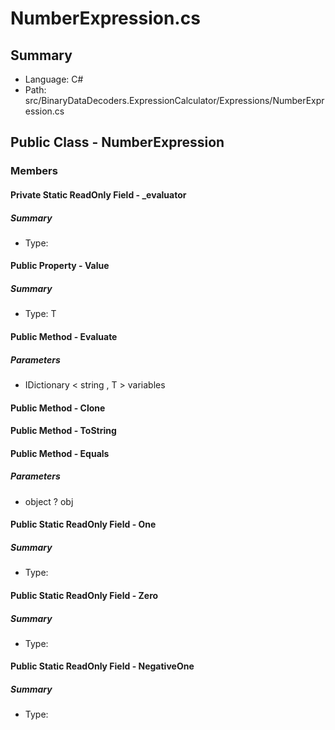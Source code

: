 ﻿# NumberExpression.cs

## Summary

* Language: C#
* Path: src/BinaryDataDecoders.ExpressionCalculator/Expressions/NumberExpression.cs

## Public Class - NumberExpression

### Members

#### Private Static ReadOnly Field - _evaluator

##### Summary

 * Type: 

#### Public Property - Value

##### Summary

 * Type: T 

#### Public Method - Evaluate

#####  Parameters

 - IDictionary < string , T > variables 

#### Public Method - Clone


#### Public Method - ToString


#### Public Method - Equals

#####  Parameters

 - object ? obj 

#### Public Static ReadOnly Field - One

##### Summary

 * Type: 

#### Public Static ReadOnly Field - Zero

##### Summary

 * Type: 

#### Public Static ReadOnly Field - NegativeOne

##### Summary

 * Type: 

